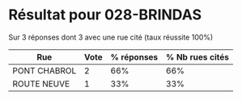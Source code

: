 # Résultat pour 028-BRINDAS

Sur 3 réponses dont 3 avec une rue cité (taux réussite 100%)

| Rue | Vote | % réponses | % Nb rues cités|
|-----|------|------------|----------------|
| PONT CHABROL | 2 | 66% | 66%|
| ROUTE NEUVE | 1 | 33% | 33%|
